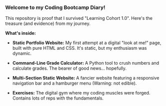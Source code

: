 ### Welcome to my Coding Bootcamp Diary!

This repository is proof that I survived "Learning Cohort 1.0". Here's the treasure (and evidence) from my journey.

**What's inside:**

* **Static Portfolio Website:** My first attempt at a digital "look at me!" page, built with pure HTML and CSS. It's static, but my enthusiasm was dynamic.

* **Command-Line Grade Calculator:** A Python tool to crush numbers and calculate grades. The bearer of good news... hopefully.

* **Multi-Section Static Website:** A fancier website featuring a responsive navigation bar and a hamburger menu (Warning: not edible).

* **Exercises:** The digital gym where my coding muscles were forged. Contains lots of reps with the fundamentals.
